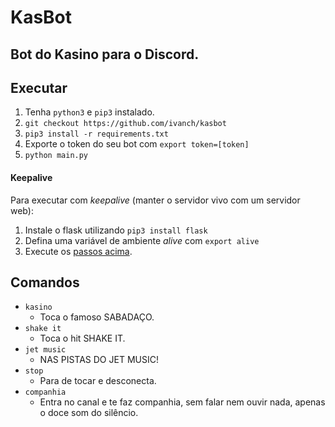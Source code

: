 # KasBot
## Bot do Kasino para o Discord.

## Executar
1. Tenha `python3` e `pip3` instalado.
2. `git checkout https://github.com/ivanch/kasbot`
3. `pip3 install -r requirements.txt`
3. Exporte o token do seu bot com `export token=[token]`
4. `python main.py`

#### Keepalive
Para executar com *keepalive* (manter o servidor vivo com um servidor web):
1. Instale o flask utilizando `pip3 install flask`
2. Defina uma variável de ambiente *alive* com `export alive`
3. Execute os [passos acima](#executar).

## Comandos
* `kasino`
    * Toca o famoso SABADAÇO.
* `shake it`
    * Toca o hit SHAKE IT.
* `jet music`
    * NAS PISTAS DO JET MUSIC!
* `stop`
    * Para de tocar e desconecta.
* `companhia`
    * Entra no canal e te faz companhia, sem falar nem ouvir nada, apenas o doce som do silêncio.
